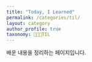 ```yaml
---
title: "Today, I Learned"
permalink: /categories/til/
layout: category
author_profile: true
taxonomy: 👩🏻‍💻TIL
---
```


배운 내용을 정리하는 페이지입니다.